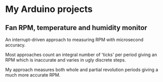 # My Arduino projects

## Fan RPM, temperature and humidity monitor

An interrupt-driven approach to measuring RPM with microsecond accuracy.

Most approaches count an integral number of 'ticks' per period giving an RPM which is inaccurate and varies in ugly discrete steps.

My approach measures both whole and partial revolution periods giving a much more accurate RPM.
